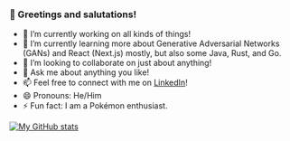 ### 👋 Greetings and salutations!

- 🔭 I’m currently working on all kinds of things!
- 🌱 I’m currently learning more about Generative Adversarial Networks (GANs) and React (Next.js) mostly, but also some Java, Rust, and Go.
- 👯 I’m looking to collaborate on just about anything!
- 💬 Ask me about anything you like!
- 📫 Feel free to connect with me on [LinkedIn](https://www.linkedin.com/in/jsilke/)!
- 😄 Pronouns: He/Him
- ⚡ Fun fact: I am a Pokémon enthusiast.

[![My GitHub stats](https://github-readme-stats.vercel.app/api?username=jsilke&show_icons=true&theme=radical)](https://github.com/anuraghazra/github-readme-stats)
